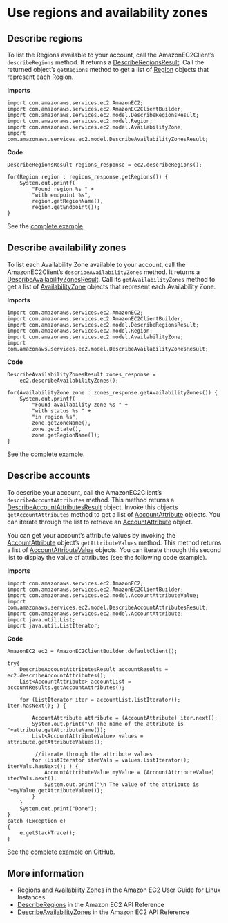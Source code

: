 # Use regions and availability zones<a name="examples-ec2-regions-zones"></a>

## Describe regions<a name="describe-regions"></a>

To list the Regions available to your account, call the AmazonEC2Client’s `describeRegions` method\. It returns a [DescribeRegionsResult](https://docs.aws.amazon.com/sdk-for-java/v1/reference/com/amazonaws/services/ec2/model/DescribeRegionsResult.html)\. Call the returned object’s `getRegions` method to get a list of [Region](https://docs.aws.amazon.com/sdk-for-java/v1/reference/com/amazonaws/services/ec2/model/Region.html) objects that represent each Region\.

 **Imports** 

```
import com.amazonaws.services.ec2.AmazonEC2;
import com.amazonaws.services.ec2.AmazonEC2ClientBuilder;
import com.amazonaws.services.ec2.model.DescribeRegionsResult;
import com.amazonaws.services.ec2.model.Region;
import com.amazonaws.services.ec2.model.AvailabilityZone;
import com.amazonaws.services.ec2.model.DescribeAvailabilityZonesResult;
```

 **Code** 

```
DescribeRegionsResult regions_response = ec2.describeRegions();

for(Region region : regions_response.getRegions()) {
    System.out.printf(
        "Found region %s " +
        "with endpoint %s",
        region.getRegionName(),
        region.getEndpoint());
}
```

See the [complete example](https://github.com/awsdocs/aws-doc-sdk-examples/blob/master/java/example_code/ec2/src/main/java/aws/example/ec2/DescribeRegionsAndZones.java)\.

## Describe availability zones<a name="describe-availability-zones"></a>

To list each Availability Zone available to your account, call the AmazonEC2Client’s `describeAvailabilityZones` method\. It returns a [DescribeAvailabilityZonesResult](https://docs.aws.amazon.com/sdk-for-java/v1/reference/com/amazonaws/services/ec2/model/DescribeAvailabilityZonesResult.html)\. Call its `getAvailabilityZones` method to get a list of [AvailabilityZone](https://docs.aws.amazon.com/sdk-for-java/v1/reference/com/amazonaws/services/ec2/model/AvailabilityZone.html) objects that represent each Availability Zone\.

 **Imports** 

```
import com.amazonaws.services.ec2.AmazonEC2;
import com.amazonaws.services.ec2.AmazonEC2ClientBuilder;
import com.amazonaws.services.ec2.model.DescribeRegionsResult;
import com.amazonaws.services.ec2.model.Region;
import com.amazonaws.services.ec2.model.AvailabilityZone;
import com.amazonaws.services.ec2.model.DescribeAvailabilityZonesResult;
```

 **Code** 

```
DescribeAvailabilityZonesResult zones_response =
    ec2.describeAvailabilityZones();

for(AvailabilityZone zone : zones_response.getAvailabilityZones()) {
    System.out.printf(
        "Found availability zone %s " +
        "with status %s " +
        "in region %s",
        zone.getZoneName(),
        zone.getState(),
        zone.getRegionName());
}
```

See the [complete example](https://github.com/awsdocs/aws-doc-sdk-examples/blob/master/java/example_code/ec2/src/main/java/aws/example/ec2/DescribeRegionsAndZones.java)\.

## Describe accounts<a name="describe-accounts"></a>

To describe your account, call the AmazonEC2Client’s `describeAccountAttributes` method\. This method returns a [DescribeAccountAttributesResult](https://docs.aws.amazon.com/sdk-for-java/v1/reference/com/amazonaws/services/ec2/model/DescribeAccountAttributesResult.html) object\. Invoke this objects `getAccountAttributes` method to get a list of [AccountAttribute](https://docs.aws.amazon.com/sdk-for-java/v1/reference/com/amazonaws/services/ec2/model/AccountAttribute.html) objects\. You can iterate through the list to retrieve an [AccountAttribute](https://docs.aws.amazon.com/sdk-for-java/v1/reference/com/amazonaws/services/ec2/model/AccountAttribute.html) object\.

You can get your account’s attribute values by invoking the [AccountAttribute](https://docs.aws.amazon.com/sdk-for-java/v1/reference/com/amazonaws/services/ec2/model/AccountAttribute.html) object’s `getAttributeValues` method\. This method returns a list of [AccountAttributeValue](https://docs.aws.amazon.com/sdk-for-java/v1/reference/com/amazonaws/services/ec2/model/AccountAttributeValue.html) objects\. You can iterate through this second list to display the value of attributes \(see the following code example\)\.

 **Imports** 

```
import com.amazonaws.services.ec2.AmazonEC2;
import com.amazonaws.services.ec2.AmazonEC2ClientBuilder;
import com.amazonaws.services.ec2.model.AccountAttributeValue;
import com.amazonaws.services.ec2.model.DescribeAccountAttributesResult;
import com.amazonaws.services.ec2.model.AccountAttribute;
import java.util.List;
import java.util.ListIterator;
```

 **Code** 

```
AmazonEC2 ec2 = AmazonEC2ClientBuilder.defaultClient();

try{
    DescribeAccountAttributesResult accountResults = ec2.describeAccountAttributes();
    List<AccountAttribute> accountList = accountResults.getAccountAttributes();

    for (ListIterator iter = accountList.listIterator(); iter.hasNext(); ) {

        AccountAttribute attribute = (AccountAttribute) iter.next();
        System.out.print("\n The name of the attribute is "+attribute.getAttributeName());
        List<AccountAttributeValue> values = attribute.getAttributeValues();

         //iterate through the attribute values
        for (ListIterator iterVals = values.listIterator(); iterVals.hasNext(); ) {
            AccountAttributeValue myValue = (AccountAttributeValue) iterVals.next();
            System.out.print("\n The value of the attribute is "+myValue.getAttributeValue());
        }
    }
    System.out.print("Done");
}
catch (Exception e)
{
    e.getStackTrace();
}
```

See the [complete example](https://github.com/awsdocs/aws-doc-sdk-examples/blob/master/java/example_code/ec2/src/main/java/aws/example/ec2/DescribeAccount.java) on GitHub\.

## More information<a name="more-information"></a>
+  [Regions and Availability Zones](http://docs.aws.amazon.com/AWSEC2/latest/UserGuide/using-regions-availability-zones.html) in the Amazon EC2 User Guide for Linux Instances
+  [DescribeRegions](http://docs.aws.amazon.com/AWSEC2/latest/APIReference/API_DescribeRegions.html) in the Amazon EC2 API Reference
+  [DescribeAvailabilityZones](http://docs.aws.amazon.com/AWSEC2/latest/APIReference/API_DescribeAvailabilityZones.html) in the Amazon EC2 API Reference
